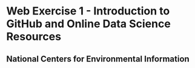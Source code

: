 # Web Exercise 1 - Introduction to GitHub and Online Data Science Resources
## National Centers for Environmental Information
